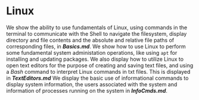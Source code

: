 # Linux
We show the ability to use fundamentals of Linux, using commands in the terminal to communicate with the Shell to navigate the filesystem, display directory and file contents and the absolute and relative file paths of corresponding files, in **_Basics.md_**. We show how to use Linux to perform some fundamental system administation operations, like using `apt` for installing and updating packages. We also display how to utilize Linux to open text editors for the purpose of creating and saving text files, and using a _Bash_ command to interpret Linux commands in txt files. This is displayed in **_TextEditors.md_** We display the basic use of informational commands to display system information, the users associated with the system and information of processes running on the system in **_InfoCmds.md_**. 

